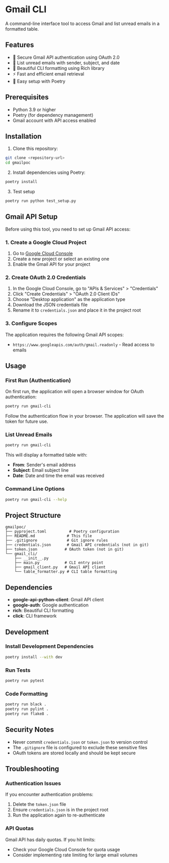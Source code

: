 # Gmail CLI

A command-line interface tool to access Gmail and list unread emails in a formatted table.

## Features

- 🔐 Secure Gmail API authentication using OAuth 2.0
- 📧 List unread emails with sender, subject, and date
- 🎨 Beautiful CLI formatting using Rich library
- ⚡ Fast and efficient email retrieval
- 🔧 Easy setup with Poetry

## Prerequisites

- Python 3.9 or higher
- Poetry (for dependency management)
- Gmail account with API access enabled

## Installation

1. Clone this repository:
```bash
git clone <repository-url>
cd gmailpoc
```

2. Install dependencies using Poetry:
```bash
poetry install
```

3. Test setup
```bash
poetry run python test_setup.py
```

## Gmail API Setup

Before using this tool, you need to set up Gmail API access:

### 1. Create a Google Cloud Project

1. Go to [Google Cloud Console](https://console.cloud.google.com/)
2. Create a new project or select an existing one
3. Enable the Gmail API for your project

### 2. Create OAuth 2.0 Credentials

1. In the Google Cloud Console, go to "APIs & Services" > "Credentials"
2. Click "Create Credentials" > "OAuth 2.0 Client IDs"
3. Choose "Desktop application" as the application type
4. Download the JSON credentials file
5. Rename it to `credentials.json` and place it in the project root

### 3. Configure Scopes

The application requires the following Gmail API scopes:
- `https://www.googleapis.com/auth/gmail.readonly` - Read access to emails

## Usage

### First Run (Authentication)

On first run, the application will open a browser window for OAuth authentication:

```bash
poetry run gmail-cli
```

Follow the authentication flow in your browser. The application will save the token for future use.

### List Unread Emails

```bash
poetry run gmail-cli
```

This will display a formatted table with:
- **From**: Sender's email address
- **Subject**: Email subject line
- **Date**: Date and time the email was received

### Command Line Options

```bash
poetry run gmail-cli --help
```

## Project Structure

```
gmailpoc/
├── pyproject.toml          # Poetry configuration
├── README.md              # This file
├── .gitignore             # Git ignore rules
├── credentials.json       # Gmail API credentials (not in git)
├── token.json            # OAuth token (not in git)
└── gmail_cli/
    ├── __init__.py
    ├── main.py           # CLI entry point
    ├── gmail_client.py   # Gmail API client
    └── table_formatter.py # CLI table formatting
```

## Dependencies

- **google-api-python-client**: Gmail API client
- **google-auth**: Google authentication
- **rich**: Beautiful CLI formatting
- **click**: CLI framework

## Development

### Install Development Dependencies

```bash
poetry install --with dev
```

### Run Tests

```bash
poetry run pytest
```

### Code Formatting

```bash
poetry run black .
poetry run pylint .
poetry run flake8 .
```

## Security Notes

- Never commit `credentials.json` or `token.json` to version control
- The `.gitignore` file is configured to exclude these sensitive files
- OAuth tokens are stored locally and should be kept secure

## Troubleshooting

### Authentication Issues

If you encounter authentication problems:

1. Delete the `token.json` file
2. Ensure `credentials.json` is in the project root
3. Run the application again to re-authenticate

### API Quotas

Gmail API has daily quotas. If you hit limits:
- Check your Google Cloud Console for quota usage
- Consider implementing rate limiting for large email volumes
